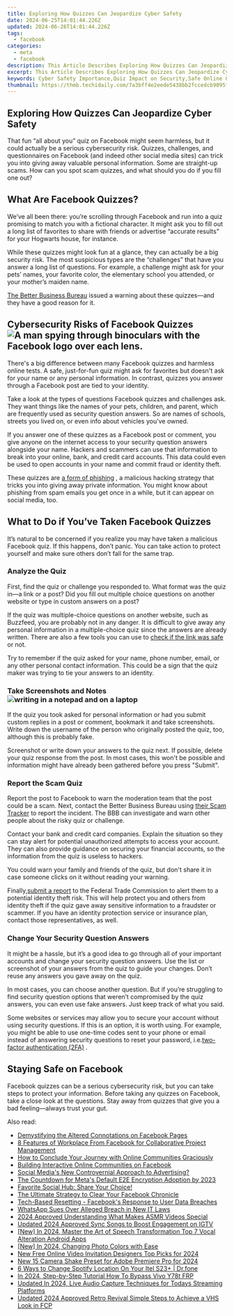 ```yaml
---
title: Exploring How Quizzes Can Jeopardize Cyber Safety
date: 2024-06-25T14:01:44.226Z
updated: 2024-06-26T14:01:44.226Z
tags:
  - facebook
categories:
  - meta
  - facebook
description: This Article Describes Exploring How Quizzes Can Jeopardize Cyber Safety
excerpt: This Article Describes Exploring How Quizzes Can Jeopardize Cyber Safety
keywords: Cyber Safety Importance,Quiz Impact on Security,Safe Online Quizzing,Protecting Data with Quizzes,Avoiding Cyber Risks,Secure Test Practices,Prevent Quizzes Threats
thumbnail: https://thmb.techidaily.com/7a3bff4e2eede5438bb2fccedcb9095f7ad51baa5a8f2d8fdc6330db34850673.jpg
---
```


## Exploring How Quizzes Can Jeopardize Cyber Safety

 That fun “all about you” quiz on Facebook might seem harmless, but it could actually be a serious cybersecurity risk. Quizzes, challenges, and questionnaires on Facebook (and indeed other social media sites) can trick you into giving away valuable personal information. Some are straight-up scams. How can you spot scam quizzes, and what should you do if you fill one out?

## What Are Facebook Quizzes?

 We’ve all been there: you’re scrolling through Facebook and run into a quiz promising to match you with a fictional character. It might ask you to fill out a long list of favorites to share with friends or advertise “accurate results” for your Hogwarts house, for instance.

 While these quizzes might look fun at a glance, they can actually be a big security risk. The most suspicious types are the “challenges” that have you answer a long list of questions. For example, a challenge might ask for your pets’ names, your favorite color, the elementary school you attended, or your mother’s maiden name.

[The Better Business Bureau](https://www.bbb.org/article/scams/16992-bbb-scam-alert-bored-think-before-taking-that-facebook-quiz) issued a warning about these quizzes—and they have a good reason for it.

## Cybersecurity Risks of Facebook Quizzes ![A man spying through binoculars with the Facebook logo over each lens.](https://static1.makeuseofimages.com/wordpress/wp-content/uploads/2023/07/man-staring-at-the-camera-through-binoculars-with-the-fb-logo-on-lenses.jpg)

 There's a big difference between many Facebook quizzes and harmless online tests. A safe, just-for-fun quiz might ask for favorites but doesn't ask for your name or any personal information. In contrast, quizzes you answer through a Facebook post are tied to your identity.

 Take a look at the types of questions Facebook quizzes and challenges ask. They want things like the names of your pets, children, and parent, which are frequently used as security question answers. So are names of schools, streets you lived on, or even info about vehicles you’ve owned.

 If you answer one of these quizzes as a Facebook post or comment, you give anyone on the internet access to your security question answers alongside your name. Hackers and scammers can use that information to break into your online, bank, and credit card accounts. This data could even be used to open accounts in your name and commit fraud or identity theft.

 These quizzes are [a form of phishing](https://www.makeuseof.com/biggest-security-threat-2023-phishing/) , a malicious hacking strategy that tricks you into giving away private information. You might know about phishing from spam emails you get once in a while, but it can appear on social media, too.

## What to Do if You’ve Taken Facebook Quizzes

 It’s natural to be concerned if you realize you may have taken a malicious Facebook quiz. If this happens, don’t panic. You can take action to protect yourself and make sure others don’t fall for the same trap.

### Analyze the Quiz

 First, find the quiz or challenge you responded to. What format was the quiz in—a link or a post? Did you fill out multiple choice questions on another website or type in custom answers on a post?

 If the quiz was multiple-choice questions on another website, such as Buzzfeed, you are probably not in any danger. It is difficult to give away any personal information in a multiple-choice quiz since the answers are already written. There are also a few tools you can use to [check if the link was safe](https://www.makeuseof.com/tag/4-quick-sites-that-let-you-check-if-links-are-safe/) or not.

 Try to remember if the quiz asked for your name, phone number, email, or any other personal contact information. This could be a sign that the quiz maker was trying to tie your answers to an identity.

### Take Screenshots and Notes ![writing in a notepad and on a laptop](https://static1.makeuseofimages.com/wordpress/wp-content/uploads/2023/07/open-notebook-laying-in-front-of-a-laptop.jpg)

 If the quiz you took asked for personal information or had you submit custom replies in a post or comment, bookmark it and take screenshots. Write down the username of the person who originally posted the quiz, too, although this is probably fake.

 Screenshot or write down your answers to the quiz next. If possible, delete your quiz response from the post. In most cases, this won't be possible and information might have already been gathered before you press "Submit".

### Report the Scam Quiz

 Report the post to Facebook to warn the moderation team that the post could be a scam. Next, contact the Better Business Bureau using [their Scam Tracker](https://www.bbb.org/ScamTracker) to report the incident. The BBB can investigate and warn other people about the risky quiz or challenge.

 Contact your bank and credit card companies. Explain the situation so they can stay alert for potential unauthorized attempts to access your account. They can also provide guidance on securing your financial accounts, so the information from the quiz is useless to hackers.

 You could warn your family and friends of the quiz, but don't share it in case someone clicks on it without reading your warning.

 Finally,[submit a report](https://www.identitytheft.gov/#/) to the Federal Trade Commission to alert them to a potential identity theft risk. This will help protect you and others from identity theft if the quiz gave away sensitive information to a fraudster or scammer. If you have an identity protection service or insurance plan, contact those representatives, as well.

### Change Your Security Question Answers

 It might be a hassle, but it’s a good idea to go through all of your important accounts and change your security question answers. Use the list or screenshot of your answers from the quiz to guide your changes. Don’t reuse any answers you gave away on the quiz.

 In most cases, you can choose another question. But if you’re struggling to find security question options that weren’t compromised by the quiz answers, you can even use fake answers. Just keep track of what you said.

 Some websites or services may allow you to secure your account without using security questions. If this is an option, it is worth using. For example, you might be able to use one-time codes sent to your phone or email instead of answering security questions to reset your password, i.e.[two-factor authentication (2FA)](https://www.makeuseof.com/tag/what-is-two-factor-authentication-and-why-you-should-use-it/) .

## Staying Safe on Facebook

 Facebook quizzes can be a serious cybersecurity risk, but you can take steps to protect your information. Before taking any quizzes on Facebook, take a close look at the questions. Stay away from quizzes that give you a bad feeling—always trust your gut.


<ins class="adsbygoogle"
     style="display:block"
     data-ad-format="autorelaxed"
     data-ad-client="ca-pub-7571918770474297"
     data-ad-slot="1223367746"></ins>



<ins class="adsbygoogle"
     style="display:block"
     data-ad-client="ca-pub-7571918770474297"
     data-ad-slot="8358498916"
     data-ad-format="auto"
     data-full-width-responsive="true"></ins>

<span class="atpl-alsoreadstyle">Also read:</span>
<div><ul>
<li><a href="https://facebook.techidaily.com/demystifying-the-altered-connotations-on-facebook-pages/"><u>Demystifying the Altered Connotations on Facebook Pages</u></a></li>
<li><a href="https://facebook.techidaily.com/8-features-of-workplace-from-facebook-for-collaborative-project-management/"><u>8 Features of Workplace From Facebook for Collaborative Project Management</u></a></li>
<li><a href="https://facebook.techidaily.com/how-to-conclude-your-journey-with-online-communities-graciously/"><u>How to Conclude Your Journey with Online Communities Graciously</u></a></li>
<li><a href="https://facebook.techidaily.com/building-interactive-online-communities-on-facebook/"><u>Building Interactive Online Communities on Facebook</u></a></li>
<li><a href="https://facebook.techidaily.com/social-medias-new-controvernial-approach-to-advertising/"><u>Social Media's New Controvernial Approach to Advertising?</u></a></li>
<li><a href="https://facebook.techidaily.com/the-countdown-for-metas-default-e2e-encryption-adoption-by-2023/"><u>The Countdown for Meta's Default E2E Encryption Adoption by 2023</u></a></li>
<li><a href="https://facebook.techidaily.com/1719151494245-favorite-social-hub-share-your-choice/"><u>Favorite Social Hub: Share Your Choice!</u></a></li>
<li><a href="https://facebook.techidaily.com/the-ultimate-strategy-to-clear-your-facebook-chronicle/"><u>The Ultimate Strategy to Clear Your Facebook Chronicle</u></a></li>
<li><a href="https://facebook.techidaily.com/tech-based-resetting-facebooks-response-to-user-data-breaches/"><u>Tech-Based Resetting - Facebook's Response to User Data Breaches</u></a></li>
<li><a href="https://facebook.techidaily.com/whatsapp-sues-over-alleged-breach-in-new-it-laws/"><u>WhatsApp Sues Over Alleged Breach in New IT Laws</u></a></li>
<li><a href="https://youtube-help.techidaily.com/2024-approved-understanding-what-makes-asmr-videos-special/"><u>2024 Approved  Understanding What Makes ASMR Videos Special</u></a></li>
<li><a href="https://sound-optimizing.techidaily.com/updated-2024-approved-sync-songs-to-boost-engagement-on-igtv/"><u>Updated 2024 Approved Sync Songs to Boost Engagement on IGTV</u></a></li>
<li><a href="https://screen-video-capture.techidaily.com/new-in-2024-master-the-art-of-speech-transformation-top-7-vocal-alteration-android-apps/"><u>[New] In 2024, Master the Art of Speech Transformation  Top 7 Vocal Alteration Android Apps</u></a></li>
<li><a href="https://article-knowledge.techidaily.com/new-in-2024-changing-photo-colors-with-ease/"><u>[New] In 2024, Changing Photo Colors with Ease</u></a></li>
<li><a href="https://ai-video-apps.techidaily.com/new-free-online-video-invitation-designers-top-picks-for-2024/"><u>New Free Online Video Invitation Designers Top Picks for 2024</u></a></li>
<li><a href="https://ai-editing-video.techidaily.com/new-15-camera-shake-preset-for-adobe-premiere-pro-for-2024/"><u>New 15 Camera Shake Preset for Adobe Premiere Pro for 2024</u></a></li>
<li><a href="https://location-fake.techidaily.com/6-ways-to-change-spotify-location-on-your-itel-s23plus-drfone-by-drfone-virtual-android/"><u>6 Ways to Change Spotify Location On Your Itel S23+ | Dr.fone</u></a></li>
<li><a href="https://bypass-frp.techidaily.com/in-2024-step-by-step-tutorial-how-to-bypass-vivo-y78t-frp-by-drfone-android/"><u>In 2024, Step-by-Step Tutorial How To Bypass Vivo Y78t FRP</u></a></li>
<li><a href="https://voice-adjusting.techidaily.com/updated-in-2024-live-audio-capture-techniques-for-todays-streaming-platforms/"><u>Updated In 2024, Live Audio Capture Techniques for Todays Streaming Platforms</u></a></li>
<li><a href="https://smart-video-editing.techidaily.com/updated-2024-approved-retro-revival-simple-steps-to-achieve-a-vhs-look-in-fcp/"><u>Updated 2024 Approved Retro Revival Simple Steps to Achieve a VHS Look in FCP</u></a></li>
</ul></div>
